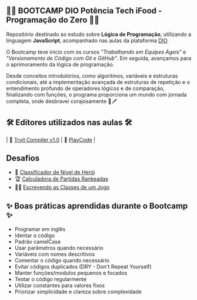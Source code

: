 ## 👩‍💻 BOOTCAMP DIO Potência Tech iFood - Programação do Zero 👩‍💻

Repositório destinado ao estudo sobre **Lógica de Programação**, utilizando a linguagem **JavaScript**, acompanhado nas aulas da plataforma [DIO](https://www.dio.me/).

O Bootcamp teve início com os cursos _"Trabalhando em Equipes Ágeis"_ e _"Versionamento de Código com Git e GitHub"_. Em seguida, avançamos para o aprimoramento da lógica de programação.

Desde conceitos introdutórios, como algoritmos, variáveis e estruturas condicionais, até a implementação avançada de estruturas de repetição e o entendimento profundo de operadores lógicos e de comparação, finalizando com funções, o programa proporciona um mundo com jornada completa, onde desbravei corajosamente 🦸🗡️

## 🛠️ Editores utilizados nas aulas 🛠️

| 🔗 [Tryit Compiler v1.0](https://www.w3schools.com/tryit/trycompiler.asp?filename=demo_nodejs)
| 🔗 [PlayCode](https://playcode.io/javascript) |

## Desafios

- 🦸 [Classificador de Nível de Herói](https://github.com/micheledarosa/desafio-classificador-de-nivel-de-heroi)
- 🏆 [Calculadora de Partidas Rankeadas](https://github.com/micheledarosa/desafio-calculadora-de-partidas-rankeadas)
- 🧙‍♂️ [Escrevendo as Classes de um Jogo](https://github.com/micheledarosa/desafio-escrevendo-as-classes-de-um-jogo)


## ✨ Boas práticas aprendidas durante o Bootcamp ✨
- Programar em inglês
- Identar o código
- Padrão camelCase
- Usar parâmetros quando necessário
- Variáveis com nomes descritivos
- Comentar o código quando necessário
- Evitar códigos duplicados (DRY - Don't Repeat Yourself)
- Manter funções/modulos pequenos e focados
- Testar o código regularmente
- Utilizar constantes para valores fixos
- Priorizar simplicidade e clareza sobre complexidade
